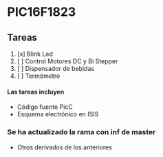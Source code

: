 ﻿# PIC16F1823
## Tareas

1. [x] Blink Led
1. [ ] Control Motores DC y Bi Stepper
1. [ ] Dispensador de bebidas
1. [ ] Termómetro

#### Las tareas incluyen
- Código fuente PicC
- Esquema electrónico en ISIS

### Se ha actualizado la rama con inf de master
- Otros derivados de los anteriores